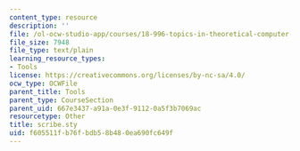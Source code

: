```yaml
---
content_type: resource
description: ''
file: /ol-ocw-studio-app/courses/18-996-topics-in-theoretical-computer-science-internet-research-problems-spring-2002/f605511fb76fbdb58b480ea690fc649f_scribe.sty
file_size: 7948
file_type: text/plain
learning_resource_types:
- Tools
license: https://creativecommons.org/licenses/by-nc-sa/4.0/
ocw_type: OCWFile
parent_title: Tools
parent_type: CourseSection
parent_uid: 667e3437-a91a-0e3f-9112-0a5f3b7069ac
resourcetype: Other
title: scribe.sty
uid: f605511f-b76f-bdb5-8b48-0ea690fc649f
---
```

